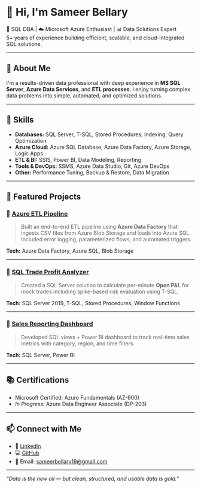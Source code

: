 # 👋 Hi, I'm Sameer Bellary

🎯 SQL DBA | ☁️ Microsoft Azure Enthusiast | 📊 Data Solutions Expert  
5+ years of experience building efficient, scalable, and cloud-integrated SQL solutions.

---

## 🧠 About Me

I'm a results-driven data professional with deep experience in **MS SQL Server**, **Azure Data Services**, and **ETL processes**. I enjoy turning complex data problems into simple, automated, and optimized solutions.

---

## 💼 Skills

- **Databases:** SQL Server, T-SQL, Stored Procedures, Indexing, Query Optimization  
- **Azure Cloud:** Azure SQL Database, Azure Data Factory, Azure Storage, Logic Apps  
- **ETL & BI:** SSIS, Power BI, Data Modeling, Reporting  
- **Tools & DevOps:** SSMS, Azure Data Studio, Git, Azure DevOps  
- **Other:** Performance Tuning, Backup & Restore, Data Migration

---

## 🚀 Featured Projects

### 🔹 [Azure ETL Pipeline](https://github.com/sameersam19/Azure-ETL-Pipeline)
> Built an end-to-end ETL pipeline using **Azure Data Factory** that ingests CSV files from Azure Blob Storage and loads into Azure SQL. Included error logging, parameterized flows, and automated triggers.

**Tech:** Azure Data Factory, Azure SQL, Blob Storage

---

### 🔹 [SQL Trade Profit Analyzer](https://github.com/sameersam19/SQL-Trade-Profit-Analyzer)
> Created a SQL Server solution to calculate per-minute **Open P&L** for mock trades including spike-based risk evaluation using T-SQL.

**Tech:** SQL Server 2019, T-SQL, Stored Procedures, Window Functions

---

### 🔹 [Sales Reporting Dashboard](https://github.com/sameersam19/Sales-Dashboard)
> Developed SQL views + Power BI dashboard to track real-time sales metrics with category, region, and time filters.

**Tech:** SQL Server, Power BI

---

## 📚 Certifications

- Microsoft Certified: Azure Fundamentals (AZ-900)
- *In Progress:* Azure Data Engineer Associate (DP-203)

---

## 📫 Connect with Me

- 💼 [LinkedIn](https://www.linkedin.com/in/sameersam19)
- 💻 [GitHub](https://github.com/sameersam19)
- 📧 Email: sameerbellary19@gmail.com

---

_“Data is the new oil — but clean, structured, and usable data is gold.”_
